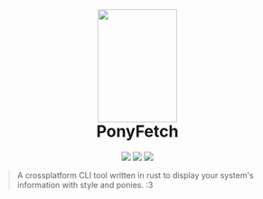 <div align="center">
    <img 
        src="https://i.postimg.cc/Lsk1mDff/image.png" style="height: 200px; width: 140px; margin-bottom: -40px;" 
    />
</div>
<h1 align="center">PonyFetch</h1>
<p align="center">
    <img src="https://img.shields.io/github/contributors/Atsukoro1/ponyfetch?color=blue&style=for-the-badge"/>
    <img src="https://img.shields.io/github/issues/Atsukoro1/ponyfetch?style=for-the-badge"/>
    <img src="https://img.shields.io/badge/Made%20with-Rust-blue?style=for-the-badge"/>
</p>

> A crossplatform CLI tool written in rust to display your system's information with style and ponies. :3 